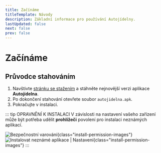 ```yaml
---
title: Začínáme
titleTemplate: Návody
description: Základní informace pro používání Autojídelny.
lastUpdated: false
next: false
prev: false
---
```


# Začínáme

## Průvodce stahováním

1. Navštivte [stránku se stažením](/cs/download/) a stáhněte nejnovější verzi aplikace **Autojídelna**.
2. Po dokončení stahování otevřete soubor `autojidelna.apk`.
3. Pokračujte v instalaci.

::: tip OPRAVNĚNÍ K INSTALACI
V závislosti na nastavení vašeho zařízení může být potřeba udělit **prohlížeči** povolení pro instalaci neznámých aplikací.

![Bezpečnostní varování](/guides_install_permission.webp "Bezpečnostní varování"){class="install-permission-images"}
![Instalovat neznámé aplikace | Nastavení](/guides_install_unknown_apps_settings.webp "Instalovat neznámé aplikace | Nastavení"){class="install-permission-images"}
:::
